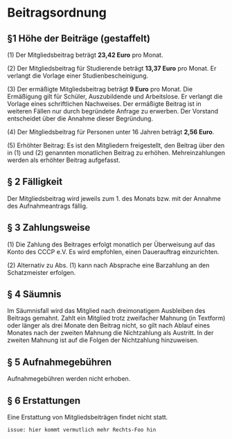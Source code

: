 # Beitragsordnung 


## §1 Höhe der Beiträge (gestaffelt)
 
(1) Der Mitgliedsbeitrag beträgt **23,42 Euro** pro Monat.
 
(2) Der Mitgliedsbeitrag für Studierende beträgt **13,37 Euro** pro Monat. Er verlangt die Vorlage einer Studienbescheinigung.
 
(3) Der ermäßigte Mitgliedsbeitrag beträgt **9 Euro** pro Monat. Die Ermäßigung gilt für Schüler, Auszubildende und Arbeitslose. Er verlangt die Vorlage eines schriftlichen Nachweises. Der ermäßigte Beitrag ist in weiteren Fällen nur durch begründete Anfrage zu erwerben. Der Vorstand entscheidet über die Annahme dieser Begründung.
 
(4) Der Mitgliedsbeitrag für Personen unter 16 Jahren beträgt **2,56 Euro**.
 
(5) Erhöhter Beitrag: Es ist den Mitgliedern freigestellt, den Beitrag über den in (1) und (2) genannten monatlichen Beitrag zu erhöhen. Mehreinzahlungen werden als erhöhter Beitrag aufgefasst.

## § 2 Fälligkeit
 
Der Mitgliedsbeitrag wird jeweils zum 1. des Monats bzw. mit der Annahme des Aufnahmeantrags fällig.
 
## § 3 Zahlungsweise

(1) Die Zahlung des Beitrages erfolgt monatlich per Überweisung auf das Konto des CCCP e.V. Es wird empfohlen, einen Dauerauftrag einzurichten.

(2) Alternativ zu Abs. (1) kann nach Absprache eine Barzahlung an den Schatzmeister erfolgen.

## § 4 Säumnis

Im Säumnisfall wird das Mitglied nach dreimonatigem Ausbleiben des Beitrags gemahnt. Zahlt ein Mitglied trotz zweifacher Mahnung (in Textform) oder länger als drei Monate den Beitrag nicht, so gilt nach Ablauf eines Monates nach der zweiten Mahnung die Nichtzahlung als Austritt. In der zweiten Mahnung ist auf die Folgen der Nichtzahlung hinzuweisen.

## § 5 Aufnahmegebühren
 
Aufnahmegebühren werden nicht erhoben.

## § 6 Erstattungen

Eine Erstattung von Mitgliedsbeiträgen findet nicht statt.

`issue: hier kommt vermutlich mehr Rechts-Foo hin`
